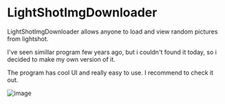 # LightShotImgDownloader
LightShotImgDownloader allows anyone to load and view random pictures from lightshot.

I've seen simillar program few years ago, but i couldn't found it today, so i decided to make my own version of it.

The program has cool UI and really easy to use. I recommend to check it out.

![image](https://user-images.githubusercontent.com/62701015/111768520-15bd8000-88b9-11eb-91a5-98ce370eb497.png)
